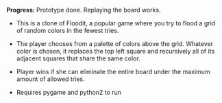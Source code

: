 **Progress:** Prototype done. Replaying the board works.

- This is a clone of Floodit, a popular game where you try to flood a grid of random colors in the fewest tries. 

- The player chooses from a palette of colors above the grid. Whatever color is chosen, it replaces the top left square and recursively all of its adjacent squares that share the same color. 

- Player wins if she can eliminate the entire board under the maximum amount of allowed tries.

- Requires pygame and python2 to run